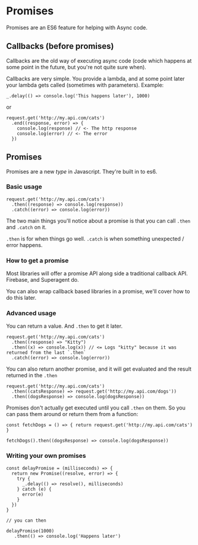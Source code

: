 # Promises

Promises are an ES6 feature for helping with Async code.

## Callbacks (before promises)

Callbacks are the old way of executing async code (code which happens at some point in the future, but you're not quite sure when).

Callbacks are very simple. You provide a lambda, and at some point later your lambda gets called (sometimes with parameters).
Example:

```
_.delay(() => console.log('This happens later'), 1000)
```

or 

```
request.get('http://my.api.com/cats')
  .end((response, error) => {
    console.log(response) // <- The http response
    console.log(error) // <- The error
  })
```

## Promises

Promises are a new _type_ in Javascript. They're built in to es6. 

### Basic usage

```
request.get('http://my.api.com/cats')
  .then((response) => console.log(response))
  .catch((error) => console.log(error))
```

The two main things you'll notice about a promise is that you can call `.then` and `.catch` on it. 

`.then` is for when things go well. `.catch` is when something unexpected / error happens.

### How to get a promise

Most libraries will offer a promise API along side a traditional callback API. Firebase, and Superagent do.

You can also wrap callback based libraries in a promise, we'll cover how to do this later.

### Advanced usage

You can return a value. And `.then` to get it later.
```
request.get('http://my.api.com/cats')
  .then((response) => "Kitty")
  .then((x) => console.log(x)) // <= Logs "kitty" because it was returned from the last `.then`
  .catch((error) => console.log(error))
```

You can also return another promise, and it will get evaluated and the result returned in the `.then`

```
request.get('http://my.api.com/cats')
  .then((catsResponse) => request.get('http://my.api.com/dogs'))
  .then((dogsResponse) => console.log(dogsResponse))
```

Promises don't actually get executed until you call `.then` on them. So you can pass them around or return them from a function:

```
const fetchDogs = () => { return request.get('http://my.api.com/cats') }

fetchDogs().then((dogsResponse) => console.log(dogsResponse))
```

### Writing your own promises

```
const delayPromise = (milliseconds) => {
  return new Promise((resolve, error) => {
    try {
      _.delay(() => resolve(), milliseconds)
    } catch (e) {
      error(e)
    }
  })
}

// you can then

delayPromise(1000)
   .then(() => console.log('Happens later')
```
